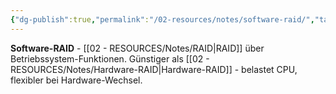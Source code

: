 ```yaml
---
{"dg-publish":true,"permalink":"/02-resources/notes/software-raid/","tags":["raid/implementation","betriebssystem/software"],"noteIcon":"","updated":"2025-08-28T20:50:30.000+02:00"}
---
```



**Software-RAID** - [[02 - RESOURCES/Notes/RAID\|RAID]] über Betriebssystem-Funktionen.
Günstiger als [[02 - RESOURCES/Notes/Hardware-RAID\|Hardware-RAID]] - belastet CPU, flexibler bei Hardware-Wechsel.